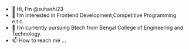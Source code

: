 - 👋 Hi, I’m @suhashi23
- 👀 I’m interested in Frontend Development,Competitive Programming e.t.c.
- 🌱 I’m currently pursuing Btech from Bengal College of Engineering and Technology.
- 📫 How to reach me ...

<!---
suhashi23/suhashi23 is a ✨ special ✨ repository because its `README.md` (this file) appears on your GitHub profile.
You can click the Preview link to take a look at your changes.
--->
